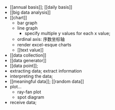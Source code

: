 - [[annual basis]]; [[daily basis]]
- [[big data analysis]]
- [[chart]]
    - bar graph
    - line graph
        - specify multiple y values for each x value;
    - ordinal axis: 序数坐标轴
    - render excel-esque charts
    - [[text value]]
- [[data collection]]
- [[data generator]]
- [[data point]];
- extracting data; extract information
- interpreting the data;
- [[meaningful data]]; [[random data]]
- plot...
    - ray-fan plot
    - spot diagram
- receive data;
